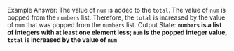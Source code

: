 Example Answer: 
The value of `num` is added to the `total`. The value of `num` is popped from the `numbers` list. Therefore, the `total` is increased by the value of `num` that was popped from the `numbers` list.
Output State: **`numbers` is a list of integers with at least one element less; `num` is the popped integer value, `total` is increased by the value of `num`**